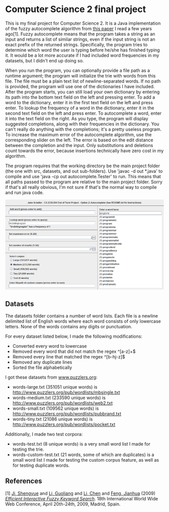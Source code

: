 # Computer Science 2 final project
This is my final project for Computer Science 2. It is a Java implementation of the fuzzy autocomplete algorithm from [this paper](http://www2009.eprints.org/38/1/p371.pdf) I read a few years ago\[1\]. Fuzzy autocomplete means that the program takes a string as an input and returns a list of similar strings, even if the input string is not an exact prefix of the returned strings. Specifically, the program tries to determine which word the user is typing before he/she has finished typing it. It would be a lot more accurate if I had included word frequencies in my datasets, but I didn't end up doing so.

When you run the program, you can optionally provide a file path as a runtime argument; the program will initialize the trie with words from this file. The file must be a plain text list of newline-separated words. If no path is provided, the program will use one of the dictionaries I have included. After the program starts, you can still load your own dictionary by entering its path into the bottom text field on the left and pressing enter. To add a word to the dictionary, enter it in the first text field on the left and press enter. To lookup the frequency of a word in the dictionary, enter it in the second text field on the left and press enter. To autocomplete a word, enter it into the text field on the right. As you type, the program will display suggested completions, along with their frequencies in the dictionary. You can't really do anything with the completions; it's a pretty useless program. To increase the maximum error of the autocomplete algorithm, use the corresponding slider on the left. The error is based on the edit distance between the completion and the input. Only substitutions and deletions count towards the error, because insertions technically have zero cost in my algorithm.

The program requires that the working directory be the main project folder (the one with src, datasets, and out sub-folders). Use 'javac -d out \*.java' to compile and use 'java -cp out autocomplete.Tester' to run. This means that all paths passed to the program are relative to the main project folder. Sorry if that's all really obvious, I'm not sure if that's the normal way to compile and run java code.

![A screenshot of the program](images/program.png)

## Datasets
The datasets folder contains a number of word lists. Each file is a newline delimited list of English words where each word consists of only lowercase letters. None of the words contains any digits or punctuation.

For every dataset listed below, I made the following modifications:
* Converted every word to lowercase
* Removed every word that did not match the regex ^[a-z]+$
* Removed every line that matched the regex ^[b-hj-z]$
* Removed any duplicate lines
* Sorted the file alphabetically

I got these datasets from www.puzzlers.org:
* words-large.txt (351051 unique words) is http://www.puzzlers.org/pub/wordlists/mbsingle.txt
* words-medium.txt (233590 unique words) is http://www.puzzlers.org/pub/wordlists/web2.txt
* words-small.txt (109562 unique words) is http://www.puzzlers.org/pub/wordlists/pubbrand.txt
* words-tiny.txt (21086 unique words) is http://www.puzzlers.org/pub/wordlists/pocket.txt

Additionally, I made two test corpora:
* words-test.txt (8 unique words) is a very small word list I made for testing the trie.
* words-custom-test.txt (21 words, some of which are duplicates) is a small word list I made for testing the custom corpus feature, as well as for testing duplicate words.

## References
\[1\] [Ji, Shengyue](http://www2009.eprints.org/view/author/Ji=3AShengyue=3A=3A.html) and [Li, Guoliang](http://www2009.eprints.org/view/author/Li=3AGuoliang=3A=3A.html) and [Li, Chen](http://www2009.eprints.org/view/author/Li=3AChen=3A=3A.html) and [Feng, Jianhua](http://www2009.eprints.org/view/author/Feng=3AJianhua=3A=3A.html) (2009) *[Efficient Interactive Fuzzy Keyword Search](http://www2009.eprints.org/38/)*. 18th International World Wide Web Conference, April 20th-24th, 2009, Madrid, Spain.

